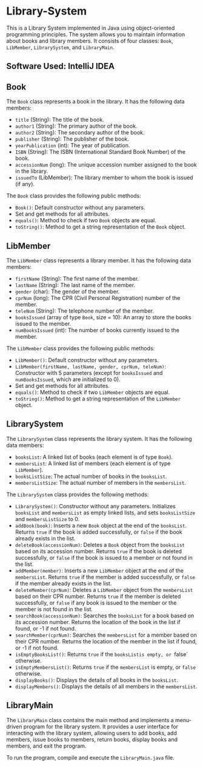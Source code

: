 # Library-System

This is a Library System implemented in Java using object-oriented programming principles. The system allows you to maintain information about books and library members. It consists of four classes: `Book`, `LibMember`, `LibrarySystem`, and `LibraryMain`.

## **Software Used:** IntelliJ IDEA
## Book

The `Book` class represents a book in the library. It has the following data members:

- `title` (String): The title of the book.
- `author1` (String): The primary author of the book.
- `author2` (String): The secondary author of the book.
- `publisher` (String): The publisher of the book.
- `yearPublication` (int): The year of publication.
- `ISBN` (String): The ISBN (International Standard Book Number) of the book.
- `accessionNum` (long): The unique accession number assigned to the book in the library.
- `issuedTo` (LibMember): The library member to whom the book is issued (if any).

The `Book` class provides the following public methods:

- `Book()`: Default constructor without any parameters.
- Set and get methods for all attributes.
- `equals()`: Method to check if two `Book` objects are equal.
- `toString()`: Method to get a string representation of the `Book` object.

## LibMember

The `LibMember` class represents a library member. It has the following data members:

- `firstName` (String): The first name of the member.
- `lastName` (String): The last name of the member.
- `gender` (char): The gender of the member.
- `cprNum` (long): The CPR (Civil Personal Registration) number of the member.
- `teleNum` (String): The telephone number of the member.
- `booksIssued` (array of type `Book`, size = 10): An array to store the books issued to the member.
- `numBooksIssued` (int): The number of books currently issued to the member.

The `LibMember` class provides the following public methods:

- `LibMember()`: Default constructor without any parameters.
- `LibMember(firstName, lastName, gender, cprNum, teleNum)`: Constructor with 5 parameters (except for `booksIssued` and `numBooksIssued`, which are initialized to 0).
- Set and get methods for all attributes.
- `equals()`: Method to check if two `LibMember` objects are equal.
- `toString()`: Method to get a string representation of the `LibMember` object.

## LibrarySystem

The `LibrarySystem` class represents the library system. It has the following data members:

- `booksList`: A linked list of books (each element is of type `Book`).
- `membersList`: A linked list of members (each element is of type `LibMember`).
- `booksListSize`: The actual number of books in the `booksList`.
- `membersListSize`: The actual number of members in the `membersList`.

The `LibrarySystem` class provides the following methods:

- `LibrarySystem()`: Constructor without any parameters. Initializes `booksList` and `membersList` as empty linked lists, and sets `booksListSize` and `membersListSize` to 0.
- `addBook(book)`: Inserts a new `Book` object at the end of the `booksList`. Returns `true` if the book is added successfully, or `false` if the book already exists in the list.
- `deleteBook(accessionNum)`: Deletes a `Book` object from the `booksList` based on its accession number. Returns `true` if the book is deleted successfully, or `false` if the book is issued to a member or not found in the list.
- `addMember(member)`: Inserts a new `LibMember` object at the end of the `membersList`. Returns `true` if the member is added successfully, or `false` if the member already exists in the list.
- `deleteMember(cprNum)`: Deletes a `LibMember` object from the `membersList` based on their CPR number. Returns `true` if the member is deleted successfully, or `false` if any book is issued to the member or the member is not found in the list.
- `searchBook(accessionNum)`: Searches the `booksList` for a book based on its accession number. Returns the location of the book in the list if found, or -1 if not found.
- `searchMember(cprNum)`: Searches the `membersList` for a member based on their CPR number. Returns the location of the member in the list if found, or -1 if not found.
- `isEmptyBooksList()`: Returns `true` if the `booksListis empty, or `false` otherwise.
- `isEmptyMembersList()`: Returns `true` if the `membersList` is empty, or `false` otherwise.
- `displayBooks()`: Displays the details of all books in the `booksList`.
- `displayMembers()`: Displays the details of all members in the `membersList`.

## LibraryMain

The `LibraryMain` class contains the main method and implements a menu-driven program for the library system. It provides a user interface for interacting with the library system, allowing users to add books, add members, issue books to members, return books, display books and members, and exit the program.

To run the program, compile and execute the `LibraryMain.java` file.

# 
